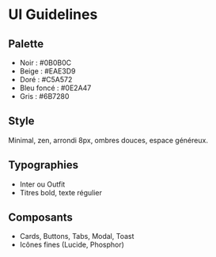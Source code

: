 # UI Guidelines

## Palette
- Noir : #0B0B0C  
- Beige : #EAE3D9  
- Doré : #C5A572  
- Bleu foncé : #0E2A47  
- Gris : #6B7280  

## Style
Minimal, zen, arrondi 8px, ombres douces, espace généreux.

## Typographies
- Inter ou Outfit  
- Titres bold, texte régulier  

## Composants
- Cards, Buttons, Tabs, Modal, Toast  
- Icônes fines (Lucide, Phosphor)
